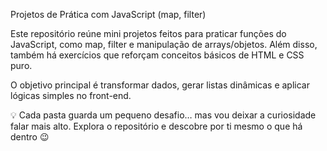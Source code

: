 Projetos de Prática com JavaScript (map, filter)

Este repositório reúne mini projetos feitos para praticar funções do JavaScript, como map, filter e manipulação de arrays/objetos. Além disso, também há exercícios que reforçam conceitos básicos de HTML e CSS puro.

O objetivo principal é transformar dados, gerar listas dinâmicas e aplicar lógicas simples no front-end.

💡 Cada pasta guarda um pequeno desafio… mas vou deixar a curiosidade falar mais alto.
Explora o repositório e descobre por ti mesmo o que há dentro 😉
